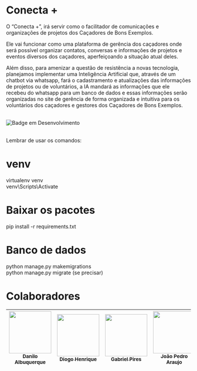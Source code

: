 # Conecta +

O “Conecta +”, irá servir como o facilitador de comunicações e organizações de projetos dos Caçadores de Bons Exemplos. 

Ele vai funcionar como uma plataforma de gerência dos caçadores onde será possível organizar contatos, conversas e informações de projetos e eventos diversos dos caçadores, aperfeiçoando a situação atual deles. 

Além disso, para amenizar a questão de resistência a novas tecnologia, planejamos implementar uma Inteligência Artificial que, através de um chatbot via whatsapp, fará o cadastramento e atualizações das informações de projetos ou de voluntários, a IA mandará as informações que ele recebeu do whatsapp para um banco de dados e essas informações serão organizadas no site de gerência de forma organizada e intuitiva para os voluntários dos caçadores e gestores dos Caçadores de Bons Exemplos.


<br>![Badge em Desenvolvimento](http://img.shields.io/static/v1?label=STATUS&message=EM%20DESENVOLVIMENTO&color=GREEN&style=for-the-badge)



<br>Lembrar de usar os comandos:<br>

# venv
virtualenv venv<br>
venv\Scripts\Activate<br>


# Baixar os pacotes
pip install -r requirements.txt<br>


# Banco de dados
python manage.py makemigrations<br>
python manage.py migrate (se precisar)<br>


# Colaboradores

| [<img loading="lazy" src="https://avatars.githubusercontent.com/u/114592376?s=48&v=4" width=115><br><sub>Danilo Albuquerque</sub>](https://github.com/dan-albuquerque) |  [<img loading="lazy" src="https://avatars.githubusercontent.com/u/116087739?v=4" width=115><br><sub>Diogo Henrique</sub>](https://github.com/Fiend3333) |  [<img loading="lazy" src="https://avatars.githubusercontent.com/u/111147078?s=48&v=4" width=115><br><sub>Gabriel Pires</sub>](https://github.com/gabrielpires-1) |  [<img loading="lazy" src="https://avatars.githubusercontent.com/u/125616055?s=64&v=4" width=115><br><sub>João Pedro Araujo</sub>](https://github.com/joaopedrofds) |  [<img loading="lazy" src="https://avatars.githubusercontent.com/u/117311923?s=64&v=4" width=115><br><sub>Matheus Canel</sub>](https://github.com/matheuscanel) |  [<img loading="lazy" src="https://avatars.githubusercontent.com/u/103130662?v=4" width=115><br><sub>Yara Rodrigues</sub>](https://github.com/Yara-R) |
| :---: | :---: | :---: | :---: | :---: | :---: |
